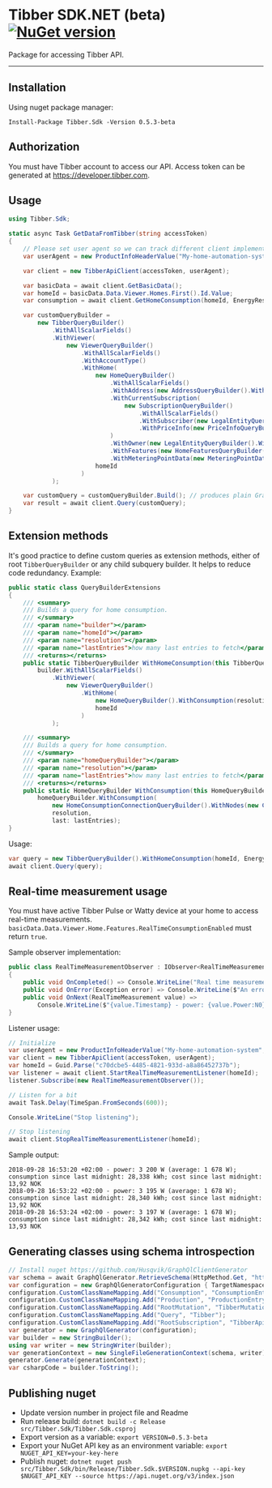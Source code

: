 Tibber SDK.NET (beta) [![NuGet version](https://badgen.net/nuget/v/Tibber.Sdk/pre)](https://nuget.org/packages/Tibber.Sdk)
=======================

Package for accessing Tibber API.

----------
Installation
-------------
Using nuget package manager:
```
Install-Package Tibber.Sdk -Version 0.5.3-beta
```

Authorization
-------------
You must have Tibber account to access our API. Access token can be generated at https://developer.tibber.com.

Usage
-------------
```csharp
using Tibber.Sdk;
```

```csharp
static async Task GetDataFromTibber(string accessToken)
{
    // Please set user agent so we can track different client implementations
    var userAgent = new ProductInfoHeaderValue("My-home-automation-system", "1.2");

    var client = new TibberApiClient(accessToken, userAgent);

    var basicData = await client.GetBasicData();
    var homeId = basicData.Data.Viewer.Homes.First().Id.Value;
    var consumption = await client.GetHomeConsumption(homeId, EnergyResolution.Monthly);

    var customQueryBuilder =
        new TibberQueryBuilder()
            .WithAllScalarFields()
            .WithViewer(
                new ViewerQueryBuilder()
                    .WithAllScalarFields()
                    .WithAccountType()
                    .WithHome(
                        new HomeQueryBuilder()
                            .WithAllScalarFields()
                            .WithAddress(new AddressQueryBuilder().WithAllFields())
                            .WithCurrentSubscription(
                                new SubscriptionQueryBuilder()
                                    .WithAllScalarFields()
                                    .WithSubscriber(new LegalEntityQueryBuilder().WithAllFields())
                                    .WithPriceInfo(new PriceInfoQueryBuilder().WithCurrent(new PriceQueryBuilder().WithAllFields()))
                            )
                            .WithOwner(new LegalEntityQueryBuilder().WithAllFields())
                            .WithFeatures(new HomeFeaturesQueryBuilder().WithAllFields())
                            .WithMeteringPointData(new MeteringPointDataQueryBuilder().WithAllFields()),
                        homeId
                    )
            );

    var customQuery = customQueryBuilder.Build(); // produces plain GraphQL query text
    var result = await client.Query(customQuery);
}
```

Extension methods
-------------
It's good practice to define custom queries as extension methods, either of root `TibberQueryBuilder` or any child subquery builder. It helps to reduce code redundancy.
Example:
```csharp
public static class QueryBuilderExtensions
{
    /// <summary>
    /// Builds a query for home consumption.
    /// </summary>
    /// <param name="builder"></param>
    /// <param name="homeId"></param>
    /// <param name="resolution"></param>
    /// <param name="lastEntries">how many last entries to fetch</param>
    /// <returns></returns>
    public static TibberQueryBuilder WithHomeConsumption(this TibberQueryBuilder builder, Guid homeId, EnergyResolution resolution, int lastEntries) =>
        builder.WithAllScalarFields()
            .WithViewer(
                new ViewerQueryBuilder()
                    .WithHome(
                        new HomeQueryBuilder().WithConsumption(resolution, lastEntries),
                        homeId
                    )
            );

    /// <summary>
    /// Builds a query for home consumption.
    /// </summary>
    /// <param name="homeQueryBuilder"></param>
    /// <param name="resolution"></param>
    /// <param name="lastEntries">how many last entries to fetch</param>
    /// <returns></returns>
    public static HomeQueryBuilder WithConsumption(this HomeQueryBuilder homeQueryBuilder, EnergyResolution resolution, int lastEntries) =>
        homeQueryBuilder.WithConsumption(
            new HomeConsumptionConnectionQueryBuilder().WithNodes(new ConsumptionQueryBuilder().WithAllFields()),
            resolution,
            last: lastEntries);
}
```
Usage:
```csharp
var query = new TibberQueryBuilder().WithHomeConsumption(homeId, EnergyResolution.Monthly, 12).Build();
await client.Query(query);
```

Real-time measurement usage
-------------
You must have active Tibber Pulse or Watty device at your home to access real-time measurements. `basicData.Data.Viewer.Home.Features.RealTimeConsumptionEnabled` must return `true`.

Sample observer implementation:
```csharp
public class RealTimeMeasurementObserver : IObserver<RealTimeMeasurement>
{
    public void OnCompleted() => Console.WriteLine("Real time measurement stream has been terminated. ");
    public void OnError(Exception error) => Console.WriteLine($"An error occured: {error}");
    public void OnNext(RealTimeMeasurement value) =>
        Console.WriteLine($"{value.Timestamp} - power: {value.Power:N0} W (average: {value.AveragePower:N0} W); consumption since last midnight: {value.AccumulatedConsumption:N3} kWh; cost since last midnight: {value.AccumulatedCost:N2} {value.Currency}");
}
```

Listener usage:
```csharp
// Initialize
var userAgent = new ProductInfoHeaderValue("My-home-automation-system", "1.2");
var client = new TibberApiClient(accessToken, userAgent);
var homeId = Guid.Parse("c70dcbe5-4485-4821-933d-a8a86452737b");
var listener = await client.StartRealTimeMeasurementListener(homeId);
listener.Subscribe(new RealTimeMeasurementObserver());

// Listen for a bit
await Task.Delay(TimeSpan.FromSeconds(600));

Console.WriteLine("Stop listening");

// Stop listening
await client.StopRealTimeMeasurementListener(homeId);
```

Sample output:
```
2018-09-28 16:53:20 +02:00 - power: 3 200 W (average: 1 678 W); consumption since last midnight: 28,338 kWh; cost since last midnight: 13,92 NOK
2018-09-28 16:53:22 +02:00 - power: 3 195 W (average: 1 678 W); consumption since last midnight: 28,340 kWh; cost since last midnight: 13,92 NOK
2018-09-28 16:53:24 +02:00 - power: 3 197 W (average: 1 678 W); consumption since last midnight: 28,342 kWh; cost since last midnight: 13,93 NOK
```

Generating classes using schema introspection
-------------
```csharp
// Install nuget https://github.com/Husqvik/GraphQlClientGenerator
var schema = await GraphQlGenerator.RetrieveSchema(HttpMethod.Get, "https://api.tibber.com/v1-beta/gql");
var configuration = new GraphQlGeneratorConfiguration { TargetNamespace = "Tibber.Sdk" };
configuration.CustomClassNameMapping.Add("Consumption", "ConsumptionEntry");
configuration.CustomClassNameMapping.Add("Production", "ProductionEntry");
configuration.CustomClassNameMapping.Add("RootMutation", "TibberMutation");
configuration.CustomClassNameMapping.Add("Query", "Tibber");
configuration.CustomClassNameMapping.Add("RootSubscription", "TibberApiSubscription");
var generator = new GraphQlGenerator(configuration);
var builder = new StringBuilder();
using var writer = new StringWriter(builder);
var generationContext = new SingleFileGenerationContext(schema, writer) { LogMessage = Console.WriteLine };
generator.Generate(generationContext);
var csharpCode = builder.ToString();
```

## Publishing nuget

- Update version number in project file and Readme
- Run release build: `dotnet build -c Release src/Tibber.Sdk/Tibber.Sdk.csproj`
- Export version as a variable: `export VERSION=0.5.3-beta`
- Export your NuGet API key as an environment variable: `export NUGET_API_KEY=your-key-here`
- Publish nuget: `dotnet nuget push src/Tibber.Sdk/bin/Release/Tibber.Sdk.$VERSION.nupkg --api-key $NUGET_API_KEY --source https://api.nuget.org/v3/index.json`
